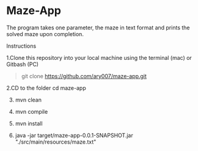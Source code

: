 # Maze-App
The program takes one parameter, the maze in text format and prints the solved maze upon completion.

Instructions

1.Clone this repository into your local machine using the terminal (mac) or Gitbash (PC)
> git clone https://github.com/ary007/maze-app.git

2.CD to the folder cd maze-app

3. mvn clean

4. mvn compile

5. mvn install

6. java -jar target/maze-app-0.0.1-SNAPSHOT.jar "./src/main/resources/maze.txt"
